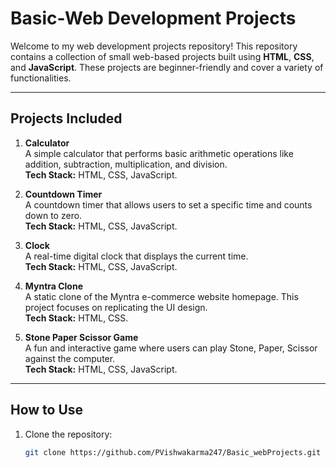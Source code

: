 # Basic-Web Development Projects

Welcome to my web development projects repository! This repository contains a collection of small web-based projects built using **HTML**, **CSS**, and **JavaScript**. These projects are beginner-friendly and cover a variety of functionalities.

---

## Projects Included

1. **Calculator**  
   A simple calculator that performs basic arithmetic operations like addition, subtraction, multiplication, and division.  
   **Tech Stack:** HTML, CSS, JavaScript.

2. **Countdown Timer**  
   A countdown timer that allows users to set a specific time and counts down to zero.  
   **Tech Stack:** HTML, CSS, JavaScript.

3. **Clock**  
   A real-time digital clock that displays the current time.  
   **Tech Stack:** HTML, CSS, JavaScript.

4. **Myntra Clone**  
   A static clone of the Myntra e-commerce website homepage. This project focuses on replicating the UI design.  
   **Tech Stack:** HTML, CSS.

5. **Stone Paper Scissor Game**  
   A fun and interactive game where users can play Stone, Paper, Scissor against the computer.  
   **Tech Stack:** HTML, CSS, JavaScript.

---

## How to Use

1. Clone the repository:
   ```bash
   git clone https://github.com/PVishwakarma247/Basic_webProjects.git